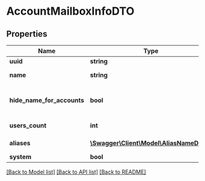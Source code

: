 # AccountMailboxInfoDTO

## Properties
Name | Type | Description | Notes
------------ | ------------- | ------------- | -------------
**uuid** | **string** | Mailbox uuid | 
**name** | **string** | Mailbox name | 
**hide_name_for_accounts** | **bool** | Hide mailbox name/aliases from other accounts | [optional] 
**users_count** | **int** | Mailbox users count | [optional] 
**aliases** | [**\Swagger\Client\Model\AliasNameDTO[]**](AliasNameDTO.md) | Mailbox aliases | [optional] 
**system** | **bool** |  | [optional] 

[[Back to Model list]](../../README.md#documentation-for-models) [[Back to API list]](../../README.md#documentation-for-api-endpoints) [[Back to README]](../../README.md)


